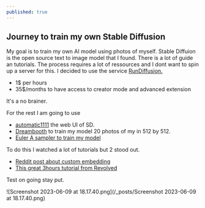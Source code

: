 ```yaml
---
published: true
---
```

## Journey to train my own Stable Diffusion

My goal is to train my own AI model using photos of myself. 
Stable Diffuion is the open source text to image model that I found. There is a lot of guide an tutorials. 
The process requires a lot of ressources and I dont want to spin up a server for this. 
I decided to use the service [RunDiffusion.](https://app.rundiffusion.com/)
- 1$ per hours
- 35$/months to have access to creator mode and advanced extension

It's a no brainer. 

For the rest I am going to use
- [automatic1111](https://github.com/AUTOMATIC1111/stable-diffusion-webui) the web UI of SD. 
- [Dreambooth](https://dreambooth.github.io/) to train my model
20 photos of my in 512 by 512.
- [Euler A sampler to train my model](https://stable-diffusion-ui.github.io/docs/samplers/)



To do this I watched a lot of tutorials but 2 stood out.
- [Reddit post about custom embedding](https://www.reddit.com/r/StableDiffusion/comments/zxkukk/detailed_guide_on_training_embeddings_on_a/?utm_source=embedv2&utm_medium=post_embed&utm_content=action_bar&embed_host_url=https%3A%2F%2Flearn.rundiffusion.com%2Ftraining-embeddings%2F)
- [This great 3hours tutorial from Revolved](https://www.youtube.com/watch?v=IPI7QmMOUU8&)

Test on going stay put.

![Screenshot 2023-06-09 at 18.17.40.png](/_posts/Screenshot 2023-06-09 at 18.17.40.png)
